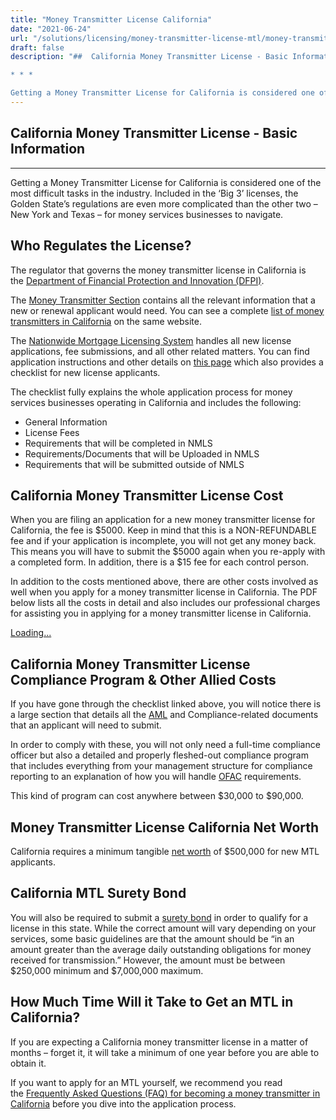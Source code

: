 ```yaml
---
title: "Money Transmitter License California"
date: "2021-06-24"
url: "/solutions/licensing/money-transmitter-license-mtl/money-transmitter-license-california/"
draft: false
description: "##  California Money Transmitter License - Basic Information 

* * *

Getting a Money Transmitter License for California is considered one of the most..."
---
```


##  California Money Transmitter License - Basic Information 

* * *

Getting a Money Transmitter License for California is considered one of the most difficult tasks in the industry. Included in the ‘Big 3’ licenses, the Golden State’s regulations are even more complicated than the other two – New York and Texas – for money services businesses to navigate.

## Who Regulates the License?

The regulator that governs the money transmitter license in California is the [Department of Financial Protection and Innovation (DFPI)](https://dfpi.ca.gov/).

The [Money Transmitter Section](https://dfpi.ca.gov/money-transmitter-division/) contains all the relevant information that a new or renewal applicant would need. You can see a complete [list of money transmitters in California](https://dfpi.ca.gov/money-transmitter-division/directory-of-money-transmitters/) on the same website.

The [Nationwide Mortgage Licensing System](https://mortgage.nationwidelicensingsystem.org/Pages/default.aspx) handles all new license applications, fee submissions, and all other related matters. You can find application instructions and other details on [this page](https://nationwidelicensingsystem.org/slr/Pages/DynamicLicenses.aspx?StateID=CADOC) which also provides a checklist for new license applicants.

The checklist fully explains the whole application process for money services businesses operating in California and includes the following:

  * General Information
  * License Fees
  * Requirements that will be completed in NMLS
  * Requirements/Documents that will be Uploaded in NMLS
  * Requirements that will be submitted outside of NMLS

## California Money Transmitter License Cost

When you are filing an application for a new money transmitter license for California, the fee is $5000. Keep in mind that this is a NON-REFUNDABLE fee and if your application is incomplete, you will not get any money back. This means you will have to submit the $5000 again when you re-apply with a completed form. In addition, there is a $15 fee for each control person.

In addition to the costs mentioned above, there are other costs involved as well when you apply for a money transmitter license in California. The PDF below lists all the costs in detail and also includes our professional charges for assisting you in applying for a money transmitter license in California.

[Loading...](https://fkhan.gumroad.com/l/california-money-transmitter-license-cost)

## California Money Transmitter License Compliance Program & Other Allied Costs

If you have gone through the checklist linked above, you will notice there is a large section that details all the [AML](https://faisalkhan.com/solutions/risk-and-compliance/anti-money-laundering-aml/) and Compliance-related documents that an applicant will need to submit.

In order to comply with these, you will not only need a full-time compliance officer but also a detailed and properly fleshed-out compliance program that includes everything from your management structure for compliance reporting to an explanation of how you will handle [OFAC](https://faisalkhan.com/knowledge-hub/resources-and-references/office-of-foreign-assets-control-ofac/) requirements.

This kind of program can cost anywhere between $30,000 to $90,000.

## Money Transmitter License California Net Worth

California requires a minimum tangible [net worth](https://faisalkhan.com/knowledge-hub/resources-and-references/net-worth/) of $500,000 for new MTL applicants.

## California MTL Surety Bond

You will also be required to submit a [surety bond](https://faisalkhan.com/knowledge-hub/resources-and-references/surety-bond/) in order to qualify for a license in this state. While the correct amount will vary depending on your services, some basic guidelines are that the amount should be “in an amount greater than the average daily outstanding obligations for money received for transmission.” However, the amount must be between $250,000 minimum and $7,000,000 maximum.

## How Much Time Will it Take to Get an MTL in California?

If you are expecting a California money transmitter license in a matter of months – forget it, it will take a minimum of one year before you are able to obtain it.

If you want to apply for an MTL yourself, we recommend you read the [Frequently Asked Questions (FAQ) for becoming a money transmitter in California](https://dfpi.ca.gov/money-transmitter-frequently-asked-questions/) before you dive into the application process.